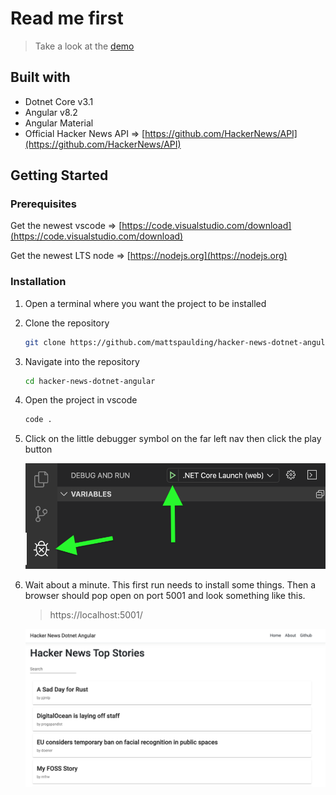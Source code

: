# Read me first

>Take a look at the [demo](https://hacker-news-dotnet-angular.azurewebsites.net)

## Built with

* Dotnet Core v3.1
* Angular v8.2
* Angular Material
* Official Hacker News API => [https://github.com/HackerNews/API](https://github.com/HackerNews/API)

## Getting Started

### Prerequisites

Get the newest vscode => [https://code.visualstudio.com/download](https://code.visualstudio.com/download)

Get the newest LTS node => [https://nodejs.org](https://nodejs.org)

### Installation

1. Open a terminal where you want the project to be installed

1. Clone the repository

   ```sh
   git clone https://github.com/mattspaulding/hacker-news-dotnet-angular.git
   ```

1. Navigate into the repository

    ```sh
    cd hacker-news-dotnet-angular
    ```

1. Open the project in vscode

    ```sh
    code .
    ```

1. Click on the little debugger symbol on the far left nav then click the play button

    ![debug](readme/debug.png)

1. Wait about a minute. This first run needs to install some things. Then a browser should pop open on port 5001 and look something like this.

    >https://localhost:5001/

    ![start-success](readme/start-success.png)